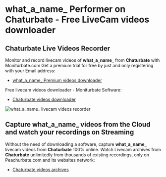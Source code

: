 # what_a_name_ Performer on Chaturbate - Free LiveCam videos downloader

## Chaturbate Live Videos Recorder

Monitor and record livecam videos of **what_a_name_** from **Chaturbate** with Moniturbate.com
Get a premium trial for free by just and only registering with your Email address:
* [what_a_name_ Premium videos downloader](https://moniturbate.com/request-demo-licence-key.html)

Free livecam videos downloader - Moniturbate Software:
* [Chaturbate videos downloader](https://moniturbate.com/moniturbate-download-software.html)

![what_a_name_ livecam videos recorder](https://peachurnet.com/templates/moniturbate-software.png)


## Capture what_a_name_ videos from the Cloud and watch your recordings on Streaming

Without the need of downloading a software, capture **what_a_name_** livecam videos from **Chaturbate** 100% online.
Watch Livecam archives from **Chaturbate** unlimitedly from thousands of existing recordings, only on Peachurbate.com and its websites network:
* [Chaturbate videos archives](https://peachurnet.com/)